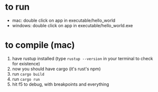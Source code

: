 # to run

- mac: double click on app in executable/hello_world
- windows: double click on app in executable/hello_world.exe

# to compile (mac)

1. have rustup installed (type `rustup --version` in your terminal to check for existence)
2. now you should have cargo (it's rust's npm)
3. run `cargo build`
4. run `cargo run`
5. hit f5 to debug, with breakpoints and everything
